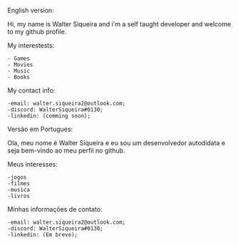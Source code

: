 English version:

  Hi, my name is Walter Siqueira and i'm a self taught developer and welcome to my github profile.

  My interestests:
  
    - Games
    - Movies
    - Music
    - Books
    
   My contact info:
    
    -email: walter.siqueira2@outlook.com;
    -discord: WalterSiqueira#0130;
    -linkedin: (comming soon);

Versão em Portugues:

  Ola, meu nome é Walter Siqueira e eu sou um desenvolvedor autodidata e seja bem-vindo ao meu perfil no github.
  
  Meus interesses:
  
    -jogos
    -filmes
    -musica
    -livros
    
   Minhas informações de contato:
    
    -email: walter.siqueira2@outlook.com;
    -discord: WalterSiqueira#0130;
    -linkedin: (Em breve);
